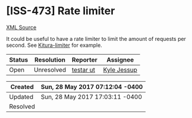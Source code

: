 # [ISS-473] Rate limiter

[XML Source](./xml/ISS-473.xml)
<p><p>It could be useful to have a rate limiter to limit the amount of requests per second. See <a href="https://github.com/teechap/kitura-limiter" class="external-link" rel="nofollow">Kitura-limiter</a> for example.</p></p>





Status|Resolution|Reporter|Assignee
------|----------|--------|--------
Open|Unresolved|[testar ut](testarut)|[Kyle Jessup]($kjessup)





Created|Sun, 28 May 2017 07:12:04 -0400
-------|--------------
Updated|Sun, 28 May 2017 17:03:11 -0400
Resolved|




